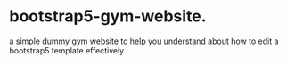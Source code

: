# bootstrap5-gym-website.
a simple dummy gym website to help you understand about how to edit a bootstrap5 template effectively.
